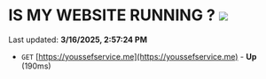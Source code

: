 # IS MY WEBSITE RUNNING ? [![](https://img.shields.io/static/v1?label=Sponsor&message=%E2%9D%A4&logo=GitHub&color=%23fe8e86)](https://github.com/sponsors/Youssef-Lehmam)

Last updated: **3/16/2025, 2:57:24 PM**

- `GET` [https://youssefservice.me](https://youssefservice.me) - **Up** (190ms)
